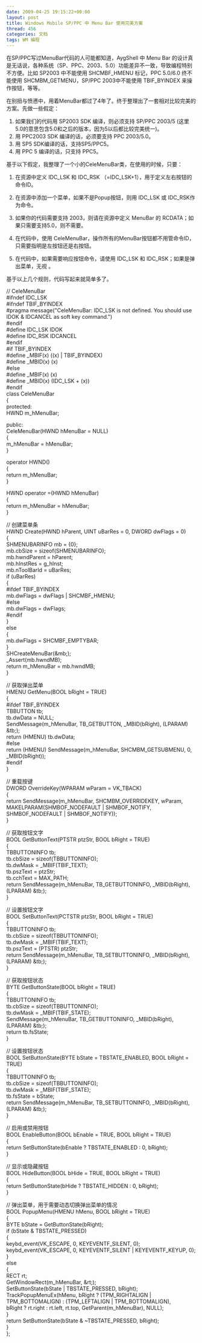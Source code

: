 ```yaml
---
date: 2009-04-25 19:15:22+00:00
layout: post
title: Windows Mobile SP/PPC 中 Menu Bar 使用完美方案
thread: 456
categories: 文档
tags: WM 编程
---
```


在SP/PPC写过MenuBar代码的人可能都知道，AygShell 中 Menu Bar 的设计真是无话说，各种系统（SP、PPC、2003、5.0）功能差异不一致，导致编程特别不方便。比如 SP2003 中不能使用 SHCMBF_HMENU 标记，PPC 5.0/6.0 终不能使用 SHCMBM_GETMENU，SP/PPC 2003中不能使用 TBIF_BYINDEX 来操作按钮，等等。  
  
在别扭与愤懑中，用着MenuBar都过了4年了。终于整理出了一套相对比较完美的方案。先做一些假定：<!-- more -->  
  
1.  如果我们的代码用 SP2003 SDK 编译，则必须支持 SP/PPC 2003/5 (这里5.0的意思包含5.0和之后的版本，因为5以后都比较完美统一)。  
2.  用 PPC2003 SDK 编译的话，必须要支持 PPC 2003/5.0。  
3.  用 SP5 SDK编译的话，支持SP5/PPC5。  
4.  用 PPC 5 编译的话，只支持 PPC5。  
  
基于以下假定，我整理了一个小的CeleMenuBar类，在使用的时候，只要：  
  
1.  在资源中定义 IDC_LSK 和 IDC_RSK （=IDC_LSK+1），用于定义左右按钮的命令ID。  
2.  在资源中添加一个菜单，如果不是Popup按钮，则用 IDC_LSK 或 IDC_RSK作为命令。  
3.  如果你的代码需要支持 2003，则请在资源中定义 MenuBar 的 RCDATA；如果只需要支持5.0，则不需要。  
  
4. 在代码中，使用 CeleMenuBar，操作所有的MenuBar按钮都不用管命令ID，只需要指明是左按钮还是右按钮。  
5. 在代码中，如果需要响应按钮命令，请使用 IDC_LSK 和 IDC_RSK；如果是弹出菜单，无视 。  
  
基于以上几个规则，代码写起来就简单多了。  
  
// CeleMenuBar  
#ifndef IDC_LSK  
#ifndef TBIF_BYINDEX  
#pragma message("CeleMenuBar: IDC_LSK is not defined. You should use IDOK & IDCANCEL as soft key command.")  
#endif  
#define IDC_LSK         IDOK  
#define IDC_RSK         IDCANCEL  
#endif  
#if TBIF_BYINDEX  
#define _MBIF(x)        ((x) | TBIF_BYINDEX)  
#define _MBID(x)        (x)  
#else  
#define _MBIF(x)        (x)  
#define _MBID(x)        (IDC_LSK + (x))  
#endif  
class CeleMenuBar  
{  
protected:  
   HWND m_hMenuBar;  
  
public:  
   CeleMenuBar(HWND hMenuBar = NULL)  
   {  
       m_hMenuBar = hMenuBar;  
   }  
  
   operator HWND()  
   {  
       return m_hMenuBar;  
   }  
  
   HWND operator =(HWND hMenuBar)  
   {  
       return m_hMenuBar = hMenuBar;  
   }  
  
   // 创建菜单条  
   HWND Create(HWND hParent, UINT uBarRes = 0, DWORD dwFlags = 0)  
   {  
       SHMENUBARINFO mb = {0};  
       mb.cbSize = sizeof(SHMENUBARINFO);  
       mb.hwndParent = hParent;  
       mb.hInstRes = g_hInst;  
       mb.nToolBarId = uBarRes;  
       if (uBarRes)  
       {  
#ifdef TBIF_BYINDEX  
           mb.dwFlags = dwFlags | SHCMBF_HMENU;  
#else  
           mb.dwFlags = dwFlags;  
#endif  
       }  
       else  
       {  
           mb.dwFlags = SHCMBF_EMPTYBAR;  
       }  
       SHCreateMenuBar(&mb;);  
       _Assert(mb.hwndMB);  
       return m_hMenuBar = mb.hwndMB;  
   }  
  
   // 获取弹出菜单  
   HMENU GetMenu(BOOL bRight = TRUE)  
   {  
#ifdef TBIF_BYINDEX  
       TBBUTTON tb;  
       tb.dwData = NULL;  
       SendMessage(m_hMenuBar, TB_GETBUTTON, _MBID(bRight), (LPARAM) &tb;);  
       return (HMENU) tb.dwData;  
#else  
       return (HMENU) SendMessage(m_hMenuBar, SHCMBM_GETSUBMENU, 0, _MBID(bRight));  
#endif  
   }  
  
   // 重载按键  
   DWORD OverrideKey(WPARAM wParam = VK_TBACK)  
   {  
       return SendMessage(m_hMenuBar, SHCMBM_OVERRIDEKEY, wParam, MAKELPARAM(SHMBOF_NODEFAULT | SHMBOF_NOTIFY, SHMBOF_NODEFAULT | SHMBOF_NOTIFY));  
   }  
  
   // 获取按钮文字  
   BOOL GetButtonText(PTSTR ptzStr, BOOL bRight = TRUE)  
   {  
       TBBUTTONINFO tb;  
       tb.cbSize = sizeof(TBBUTTONINFO);  
       tb.dwMask = _MBIF(TBIF_TEXT);  
       tb.pszText = ptzStr;  
       tb.cchText = MAX_PATH;  
       return SendMessage(m_hMenuBar, TB_GETBUTTONINFO, _MBID(bRight), (LPARAM) &tb;);  
   }  
  
   // 设置按钮文字  
   BOOL SetButtonText(PCTSTR ptzStr, BOOL bRight = TRUE)  
   {  
       TBBUTTONINFO tb;  
       tb.cbSize = sizeof(TBBUTTONINFO);  
       tb.dwMask = _MBIF(TBIF_TEXT);  
       tb.pszText = (PTSTR) ptzStr;  
       return SendMessage(m_hMenuBar, TB_SETBUTTONINFO, _MBID(bRight), (LPARAM) &tb;);  
   }  
  
   // 获取按钮状态  
   BYTE GetButtonState(BOOL bRight = TRUE)  
   {  
       TBBUTTONINFO tb;  
       tb.cbSize = sizeof(TBBUTTONINFO);  
       tb.dwMask = _MBIF(TBIF_STATE);  
       SendMessage(m_hMenuBar, TB_GETBUTTONINFO, _MBID(bRight), (LPARAM) &tb;);  
       return tb.fsState;  
   }  
  
   // 设置按钮状态  
   BOOL SetButtonState(BYTE bState = TBSTATE_ENABLED, BOOL bRight = TRUE)  
   {  
       TBBUTTONINFO tb;  
       tb.cbSize = sizeof(TBBUTTONINFO);  
       tb.dwMask = _MBIF(TBIF_STATE);  
       tb.fsState = bState;  
       return SendMessage(m_hMenuBar, TB_SETBUTTONINFO, _MBID(bRight), (LPARAM) &tb;);  
   }  
  
   // 启用或禁用按钮  
   BOOL EnableButton(BOOL bEnable = TRUE, BOOL bRight = TRUE)  
   {  
       return SetButtonState(bEnable ? TBSTATE_ENABLED : 0, bRight);  
   }  
  
   // 显示或隐藏按钮  
   BOOL HideButton(BOOL bHide = TRUE, BOOL bRight = TRUE)  
   {  
       return SetButtonState(bHide ? TBSTATE_HIDDEN : 0, bRight);  
   }  
  
   // 弹出菜单，用于需要动态切换弹出菜单的情况  
   BOOL PopupMenu(HMENU hMenu, BOOL bRight = TRUE)  
   {  
       BYTE bState = GetButtonState(bRight);  
       if (bState & TBSTATE_PRESSED)  
       {  
           keybd_event(VK_ESCAPE, 0, KEYEVENTF_SILENT, 0);  
           keybd_event(VK_ESCAPE, 0, KEYEVENTF_SILENT | KEYEVENTF_KEYUP, 0);  
       }  
       else  
       {  
           RECT rt;  
           GetWindowRect(m_hMenuBar, &rt;);  
           SetButtonState(bState | TBSTATE_PRESSED, bRight);  
           TrackPopupMenuEx(hMenu, bRight ? (TPM_RIGHTALIGN | TPM_BOTTOMALIGN) : (TPM_LEFTALIGN | TPM_BOTTOMALIGN),   
               bRight ? rt.right : rt.left, rt.top, GetParent(m_hMenuBar), NULL);  
       }  
       return SetButtonState(bState & ~TBSTATE_PRESSED, bRight);  
   }  
};
